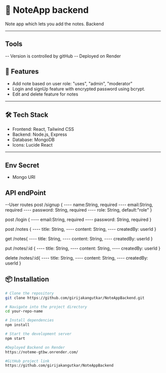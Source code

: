 # 📘 NoteApp backend

Note app which lets you add the notes. Backend

---

## Tools

-- Version is controlled by gitHub
-- Deployed on Render

## 🚀 Features

- Add note based on user role: "uses", "admin", "moderator"
- Login and signUp feature with encrypted password using bcrypt.
- Edit and delete feature for notes

---

## 🛠️ Tech Stack

- Frontend: React, Tailwind CSS
- Backend: Node.js, Express
- Database: MongoDB
- Icons: Lucide React

---

## Env Secret

- Mongo URI

## API endPoint

--User routes
post /signup
{
---- name:String, required
---- email:String, required
---- password: String, required
---- role: String, default:"role"
}

post /login
{
---- email:String, required
---- password: String, required
}

post /notes
{
---- title: String,
---- content: String,
---- createdBy: userId
}

get /notes{
---- title: String,
---- content: String,
---- createdBy: userId
}

put /notes/:id
{
---- title: String,
---- content: String,
---- createdBy: userId
}

delete /notes/:id{
---- title: String,
---- content: String,
---- createdBy: userId
}

## 📦 Installation

```bash
# Clone the repository
git clone https://github.com/girijakangutkar/NoteAppBackend.git

# Navigate into the project directory
cd your-repo-name

# Install dependencies
npm install

# Start the development server
npm start

#Deployed Backend on Render
https://noteme-gtbw.onrender.com/

#GitHub project link
https://github.com/girijakangutkar/NoteAppBackend
```
